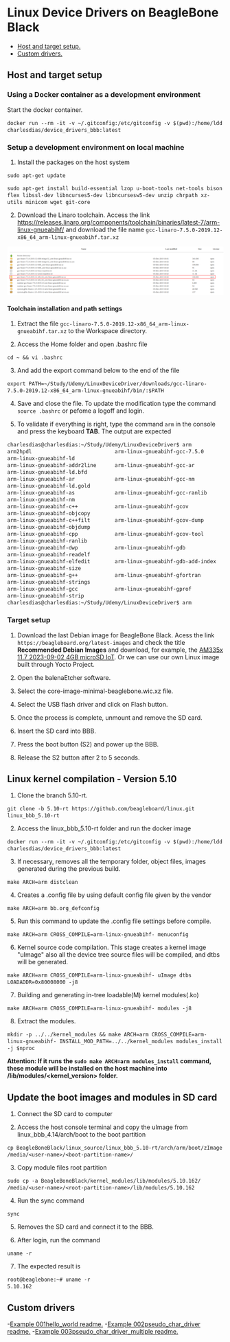 # Linux Device Drivers on BeagleBone Black

- [Host and target setup.](#host-and-target-setup)
- [Custom drivers.](#custom-drivers)

## Host and target setup

### Using a Docker container as a development environment

Start the docker container.

```console
docker run --rm -it -v ~/.gitconfig:/etc/gitconfig -v $(pwd):/home/ldd charlesdias/device_drivers_bbb:latest
```

### Setup a development environment on local machine

1. Install the packages on the host system
```console
sudo apt-get update
```
```console
sudo apt-get install build-essential lzop u-boot-tools net-tools bison flex libssl-dev libncurses5-dev libncursesw5-dev unzip chrpath xz-utils minicom wget git-core
```

2. Download the Linaro toolchain. Access the link https://releases.linaro.org/components/toolchain/binaries/latest-7/arm-linux-gnueabihf/ and download the file name `gcc-linaro-7.5.0-2019.12-x86_64_arm-linux-gnueabihf.tar.xz`

![Linaro toolchain](images/fig_1.png)

#### Toolchain installation and path settings

1. Extract the file `gcc-linaro-7.5.0-2019.12-x86_64_arm-linux-gnueabihf.tar.xz` to the Workspace directory. 

2. Access the Home folder and open .bashrc file
```console
cd ~ && vi .bashrc
```

3. And add the export command below to the end of the file
```console
export PATH=~/Study/Udemy/LinuxDeviceDriver/downloads/gcc-linaro-7.5.0-2019.12-x86_64_arm-linux-gnueabihf/bin/:$PATH
```

4. Save and close the file. To update the modification type the command `source .bashrc` or pefome a logoff and login.

5. To validate if everything is right, type the command `arm` in the console and press the keyboard **TAB**. The output are expected
```console
charlesdias@charlesdias:~/Study/Udemy/LinuxDeviceDriver$ arm
arm2hpdl                           arm-linux-gnueabihf-gcc-7.5.0      arm-linux-gnueabihf-ld
arm-linux-gnueabihf-addr2line      arm-linux-gnueabihf-gcc-ar         arm-linux-gnueabihf-ld.bfd
arm-linux-gnueabihf-ar             arm-linux-gnueabihf-gcc-nm         arm-linux-gnueabihf-ld.gold
arm-linux-gnueabihf-as             arm-linux-gnueabihf-gcc-ranlib     arm-linux-gnueabihf-nm
arm-linux-gnueabihf-c++            arm-linux-gnueabihf-gcov           arm-linux-gnueabihf-objcopy
arm-linux-gnueabihf-c++filt        arm-linux-gnueabihf-gcov-dump      arm-linux-gnueabihf-objdump
arm-linux-gnueabihf-cpp            arm-linux-gnueabihf-gcov-tool      arm-linux-gnueabihf-ranlib
arm-linux-gnueabihf-dwp            arm-linux-gnueabihf-gdb            arm-linux-gnueabihf-readelf
arm-linux-gnueabihf-elfedit        arm-linux-gnueabihf-gdb-add-index  arm-linux-gnueabihf-size
arm-linux-gnueabihf-g++            arm-linux-gnueabihf-gfortran       arm-linux-gnueabihf-strings
arm-linux-gnueabihf-gcc            arm-linux-gnueabihf-gprof          arm-linux-gnueabihf-strip
charlesdias@charlesdias:~/Study/Udemy/LinuxDeviceDriver$ arm
```

### Target setup

1. Download the last Debian image for BeagleBone Black. Acess the link `https://beagleboard.org/latest-images` and check the title **Recommended Debian Images** and download, for example, the [AM335x 11.7 2023-09-02 4GB microSD IoT](https://files.beagle.cc/file/beagleboard-public-2021/images/am335x-debian-11.7-iot-armhf-2023-09-02-4gb.img.xz). Or we can use our own Linux image built through Yocto Project.

2. Open the balenaEtcher software.

3. Select the core-image-minimal-beaglebone.wic.xz file.

4. Select the USB flash driver and click on Flash button.

5. Once the process is complete, unmount and remove the SD card.

6. Insert the SD card into BBB.

7. Press the boot button (S2) and power up the BBB.

8. Release the S2 button after 2 to 5 seconds.

## Linux kernel compilation - Version 5.10

1. Clone the branch 5.10-rt.

```console
git clone -b 5.10-rt https://github.com/beagleboard/linux.git linux_bbb_5.10-rt
```

2. Access the linux_bbb_5.10-rt folder and run the docker image
<!-- ```console
sudo docker run -it -v $PWD:/home/ldd/ charlesdias/ubuntu-bbb:latest
``` -->

```console
docker run --rm -it -v ~/.gitconfig:/etc/gitconfig -v $(pwd):/home/ldd charlesdias/device_drivers_bbb:latest
```

3. If necessary, removes all the temporary folder, object files, images generated during the previous build.
```console
make ARCH=arm distclean
```

4. Creates a .config file by using default config file given by the vendor
```console
make ARCH=arm bb.org_defconfig
```

5. Run this command to update the .config file settings before compile.​
```console
make ARCH=arm CROSS_COMPILE=arm-linux-gnueabihf- menuconfig
```

6. Kernel source code compilation. This stage creates a kernel image "uImage" also all the device tree source files will be compiled, and dtbs will be generated. ​

```console
make ARCH=arm CROSS_COMPILE=arm-linux-gnueabihf- uImage dtbs LOADADDR=0x80008000 -j8
```

7. Building and generating in-tree loadable(M) kernel modules(.ko)

```console
make ARCH=arm CROSS_COMPILE=arm-linux-gnueabihf- modules -j8
```

8. Extract the modules.

```console
mkdir -p ../../kernel_modules && make ARCH=arm CROSS_COMPILE=arm-linux-gnueabihf- INSTALL_MOD_PATH=../../kernel_modules modules_install -j $nproc
```

**Attention: If it runs the `sudo make ARCH=arm modules_install` command, these module will be installed on the host machine into /lib/modules/<kernel_version> folder.**

## Update the boot images and modules in SD card

1. Connect the SD card to computer

2. Access the host console terminal and copy the uImage from linux_bbb_4.14/arch/boot to the boot partition

```console
cp BeagleBoneBlack/linux_source/linux_bbb_5.10-rt/arch/arm/boot/zImage /media/<user-name>/<boot-partition-name>/
```

3. Copy module files root partition

```console
sudo cp -a BeagleBoneBlack/kernel_modules/lib/modules/5.10.162/ /media/<user-name>/<root-partition-name>/lib/modules/5.10.162
```

4. Run the sync command

```console
sync
```

5. Removes the SD card and connect it to the BBB.

6. After login, run the command 

```console
uname -r
```

7. The expected result is

```console
root@beaglebone:~# uname -r
5.10.162
```

## Custom drivers

-[Example 001hello_world readme.](custom_drivers/001hello_world/README.md)
-[Example 002pseudo_char_driver readme.](custom_drivers/002pseudo_char_driver/README.md)
-[Example 003pseudo_char_driver_multiple readme.](custom_drivers/003pseudo_char_driver_multiple/README.md)

